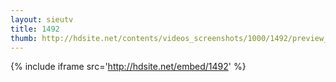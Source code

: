 ```yaml
---
layout: sieutv
title: 1492
thumb: http://hdsite.net/contents/videos_screenshots/1000/1492/preview_360p.mp4.jpg
---
```

{% include iframe src='http://hdsite.net/embed/1492' %}
 
